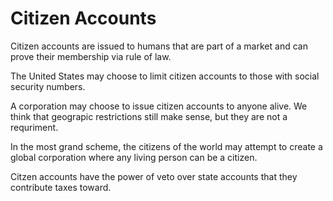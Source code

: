 # Citizen Accounts

Citizen accounts are issued to humans that are part of a market and can prove their membership via rule of law.

The United States may choose to limit citizen accounts to those with social security numbers.

A corporation may choose to issue citizen accounts to anyone alive.  We think that geograpic restrictions still make sense, but they are not a requriment.

In the most grand scheme, the citizens of the world may attempt to create a global corporation where any living person can be a citizen.

Citzen accounts have the power of veto over state accounts that they contribute taxes toward.
